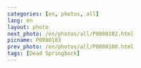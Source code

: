 ```yaml
---
categories: [en, photos, all]
lang: en
layout: photo
next_photo: /en/photos/all/P0000102.html
picname: P0000103
prev_photo: /en/photos/all/P0000100.html
tags: [Dead Springbock]
---
```

